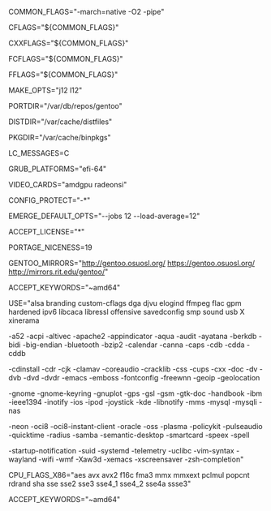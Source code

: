 COMMON_FLAGS="-march=native -O2 -pipe"

CFLAGS="${COMMON_FLAGS}"

CXXFLAGS="${COMMON_FLAGS}"

FCFLAGS="${COMMON_FLAGS}"

FFLAGS="${COMMON_FLAGS}"

MAKE_OPTS="j12 l12"

PORTDIR="/var/db/repos/gentoo"

DISTDIR="/var/cache/distfiles"

PKGDIR="/var/cache/binpkgs"

LC_MESSAGES=C

GRUB_PLATFORMS="efi-64"

VIDEO_CARDS="amdgpu radeonsi"

CONFIG_PROTECT="-*"

EMERGE_DEFAULT_OPTS="--jobs 12 --load-average=12"

ACCEPT_LICENSE="*"

PORTAGE_NICENESS=19

GENTOO_MIRRORS="http://gentoo.osuosl.org/ https://gentoo.osuosl.org/ http://mirrors.rit.edu/gentoo/"

ACCEPT_KEYWORDS="~amd64"

USE="alsa branding custom-cflags dga djvu elogind ffmpeg flac gpm hardened ipv6 libcaca libressl offensive savedconfig smp sound usb X xinerama

-a52 -acpi -altivec -apache2 -appindicator -aqua -audit -ayatana -berkdb -bidi -big-endian -bluetooth -bzip2 -calendar -canna -caps -cdb -cdda -cddb

-cdinstall -cdr -cjk -clamav -coreaudio -cracklib -css -cups -cxx -doc -dv -dvb -dvd -dvdr -emacs -emboss -fontconfig -freewnn -geoip -geolocation

-gnome -gnome-keyring -gnuplot -gps -gsl -gsm -gtk-doc -handbook -ibm -ieee1394 -inotify -ios -ipod -joystick -kde -libnotify -mms -mysql -mysqli -nas

-neon -oci8 -oci8-instant-client -oracle -oss -plasma -policykit -pulseaudio -quicktime -radius -samba -semantic-desktop -smartcard -speex -spell

-startup-notification -suid -systemd -telemetry -uclibc -vim-syntax -wayland -wifi -wmf -Xaw3d -xemacs -xscreensaver -zsh-completion"

CPU_FLAGS_X86="aes avx avx2 f16c fma3 mmx mmxext pclmul popcnt rdrand sha sse sse2 sse3 sse4_1 sse4_2 sse4a ssse3"

ACCEPT_KEYWORDS="~amd64"

